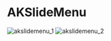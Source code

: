 AKSlideMenu
======================
![akslidemenu_1](http://dl.dropbox.com/u/18666619/GitHubImages/akslidemenu_1.png)
![akslidemenu_2](http://dl.dropbox.com/u/18666619/GitHubImages/akslidemenu_2.png)
